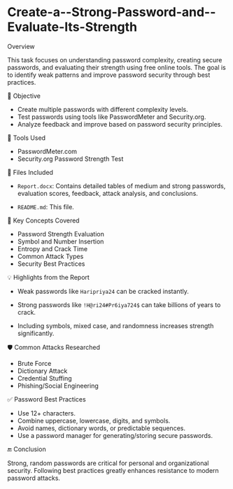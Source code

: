 # Create-a--Strong-Password-and--Evaluate-Its-Strength
Overview

This task focuses on understanding password complexity, creating secure passwords, and evaluating their strength using free online tools. The goal is to identify weak patterns and improve password security through best practices.

📌 Objective

 - Create multiple passwords with different complexity levels.
 - Test passwords using tools like PasswordMeter and Security.org.
 - Analyze feedback and improve based on password security principles.
   
🧪 Tools Used

 - PasswordMeter.com
 - Security.org Password Strength Test
   
📁 Files Included

 - `Report.docx`: Contains detailed tables of medium and strong passwords, evaluation scores, feedback, attack analysis, and conclusions.
   
 - `README.md`: This file.
   
🔐 Key Concepts Covered

 - Password Strength Evaluation
 - Symbol and Number Insertion
 - Entropy and Crack Time
 - Common Attack Types
 - Security Best Practices
   
💡 Highlights from the Report

 - Weak passwords like `Haripriya24` can be cracked instantly.
   
 - Strong passwords like `!H@ri24#Pr6iya724$` can take billions of years to crack.
   
 - Including symbols, mixed case, and randomness increases strength significantly.
   
🛡️ Common Attacks Researched

 - Brute Force
 - Dictionary Attack
 - Credential Stuffing
 - Phishing/Social Engineering
   
✅ Password Best Practices

 - Use 12+ characters.
 - Combine uppercase, lowercase, digits, and symbols.
 - Avoid names, dictionary words, or predictable sequences.
 - Use a password manager for generating/storing secure passwords.
   
🔚 Conclusion

Strong, random passwords are critical for personal and organizational security. Following best practices greatly enhances resistance to modern password attacks.
